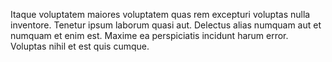 Itaque voluptatem maiores voluptatem quas rem excepturi voluptas nulla inventore. Tenetur ipsum laborum quasi aut. Delectus alias numquam aut et numquam et enim est. Maxime ea perspiciatis incidunt harum error. Voluptas nihil et est quis cumque.